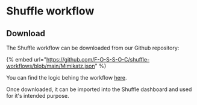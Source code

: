 # Shuffle workflow

## Download

The Shuffle workflow can be downloaded from our Github repository:

{% embed url="https://github.com/F-O-S-S-O-C/shuffle-workflows/blob/main/Mimikatz.json" %}

You can find the logic behing the workflow [here](../../shuffle/workflows/mimikatz-workflow.md).

Once downloaded, it can be imported into the Shuffle dashboard and used for it's intended purpose.
